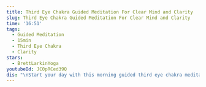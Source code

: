 ```yaml
---
title: Third Eye Chakra Guided Meditation For Clear Mind and Clarity
slug: Third Eye Chakra Guided Meditation For Clear Mind and Clarity
time: '16:51'
tags:
  - Guided Meditation
  - 15min
  - Third Eye Chakra
  - Clarity
stars:
  - BrettLarkinYoga
youtubeId: JC0pRCed39Q
dis: "\nStart your day with this morning guided third eye chakra meditation for a clear mind. Center yourself with this meditation for clarity before you start your day!\n\U0001F48E7 DAY CHAKRA CHALLENGE https://www.brettlarkin.com/chakra\n\U0001F4D8MASTER THE BASICS FREE PDF https://www.brettlarkin.com/masterthe...\n✨ONLINE YOGA TEACHER TRAINING https://www.brettlarkin.com/online-yo...\n\nThis guided meditation visualization connects you with your sixth chakra, or the third eye, bringing you clarity and guidance. If you want to start your day with pure awareness and a clear mind, then join me in this very simple yet powerful meditation. Though I recommend doing it in the morning, you can really do it any time of the day as you need it. It's a perfect guided meditation for beginners as well as experienced meditators. \n\nConnect With Intuition: A Gentle Vinyasa Yoga For Intuition: https://youtu.be/iYYqy16Pz7I\n\nFrom my ❤️ to yours, Namaste.. Please don’t forget to subscribe!\nBrettLarkinYoga\n☮️ Website: https://www.brettlarkin.com/\n☮️ Facebook: https://www.facebook.com/LarkinYoga/\n☮️ Instagram: https://www.instagram.com/larkinyogatv/\n☮️Twitter:: https://twitter.com/LarkinYogaTV\n\n\U0001F48E\U0001F48E\U0001F48E\U0001F48E\U0001F447 MORE AWESOME RESOURCES \U0001F447\U0001F48E\U0001F48E\U0001F48E\U0001F48E\n\n✔ Try UPLIFTED: Download ALL Classes + Exclusive Content ✔\nhttps://www.brettlarkin.com/uplifted/\n\n\U0001F3B5 YogaHacks Podcast on iTunes \U0001F3B5\nhttps://itunes.apple.com/gb/podcast/y...\n\n☀️ Yoga for Real Beginners: Pure Beginner Series ☀️\nhttps://www.brettlarkin.com/beginner\n\n\U0001F525 Online Yoga Teacher Training & Bridge Program \U0001F525\nhttps://www.brettlarkin.com/online-yo...\n\n \U0001F539\U0001F539\U0001F539\U0001F539\U0001F447FREE CHALLENGES\U0001F447\U0001F539\U0001F539\U0001F539\U0001F539\n\n\U0001F4FFChakra Challenge \U0001F4FF\nhttps://www.brettlarkin.com/chakra\n\n\U0001F338 8-Day Detox Challenge \U0001F338\nhttps://www.brettlarkin.com/8daydetox\n\n✍️ Combine Yoga, Meditation & Journaling ✍️\nhttps://www.brettlarkin.com/ritual\n\n\U0001F4D6 Get The Uplifted Yoga Journal \U0001F4D6\nhttps://www.brettlarkin.com/uplifted-...\n\n\U0001F4AA Do the Yoga Sculpt Challenge \U0001F4AA\nhttps://www.brettlarkin.com/sculpt\n\n\U0001F46A ??Questions?? Join my Facebook Group \U0001F46A\nhttp://yogahackscommunity.com/\n\n\U0001F45A Get your Yoga Gear at Yoga Outlet \U0001F45A \nhttp://bit.ly/yogaprops \n(I ♥ them + they help support me, my channel & free yoga!!)\n\nBrett Larkin Yoga offers free yoga and meditation videos on Youtube for beginner and advanced yogis. Her vinyasa yoga sequences are a completely unique, powerful, spiritual workout. Learn more at BrettLarkin.com \n\nUplifted Yoga Inc - Disclaimer\nPlease consult your physician before taking on any new fitness regime. In participating in this exercise program, you agree that you are doing so at your own risk. You should understand that when participating in any exercise program, there is the possibility of physical injury. Please be mindful and listen to your body. In voluntarily participating in these exercises, you assume all risk of injury to yourself, and agree to release and discharge Uplifted Yoga Inc from any and all claims or causes of action, known or unknown, arising out of Uplifted Yoga Inc’s negligence.\n"
---
```


